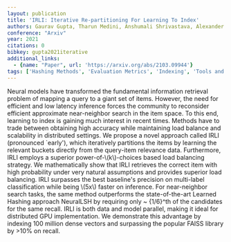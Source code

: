 ```yaml
---
layout: publication
title: 'IRLI: Iterative Re-partitioning For Learning To Index'
authors: Gaurav Gupta, Tharun Medini, Anshumali Shrivastava, Alexander J Smola
conference: "Arxiv"
year: 2021
citations: 0
bibkey: gupta2021iterative
additional_links:
  - {name: "Paper", url: 'https://arxiv.org/abs/2103.09944'}
tags: ['Hashing Methods', 'Evaluation Metrics', 'Indexing', 'Tools and Libraries', 'Hashing Fundamentals']
---
```

Neural models have transformed the fundamental information retrieval problem
of mapping a query to a giant set of items. However, the need for efficient and
low latency inference forces the community to reconsider efficient approximate
near-neighbor search in the item space. To this end, learning to index is
gaining much interest in recent times. Methods have to trade between obtaining
high accuracy while maintaining load balance and scalability in distributed
settings. We propose a novel approach called IRLI (pronounced `early'), which
iteratively partitions the items by learning the relevant buckets directly from
the query-item relevance data. Furthermore, IRLI employs a superior
power-of-\\(k\\)-choices based load balancing strategy. We mathematically show that
IRLI retrieves the correct item with high probability under very natural
assumptions and provides superior load balancing. IRLI surpasses the best
baseline's precision on multi-label classification while being \\(5x\\) faster on
inference. For near-neighbor search tasks, the same method outperforms the
state-of-the-art Learned Hashing approach NeuralLSH by requiring only ~
\{1/6\}^th of the candidates for the same recall. IRLI is both data and model
parallel, making it ideal for distributed GPU implementation. We demonstrate
this advantage by indexing 100 million dense vectors and surpassing the popular
FAISS library by >10% on recall.
